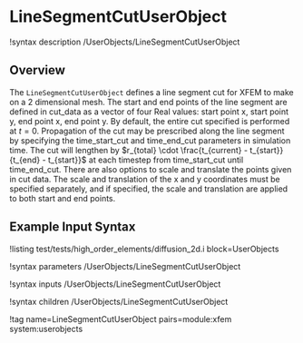# LineSegmentCutUserObject

!syntax description /UserObjects/LineSegmentCutUserObject

## Overview

The `LineSegmentCutUserObject` defines a line segment cut for XFEM to make on a
2 dimensional mesh. The start and end points of the line segment are defined in
cut_data as a vector of four Real values: start point x, start point y, end
point x, end point y. By default, the entire cut specified is performed at
$t=0$. Propagation of the cut may be prescribed along the line
segment by specifying the time_start_cut and time_end_cut parameters in
simulation time. The cut will lengthen by $r_{total} \cdot \frac{t_{current} -
t_{start}}{t_{end} - t_{start}}$ at each timestep from time_start_cut until
time_end_cut. There are also options to scale and translate the points given in
cut data. The scale and translation of the x and y coordinates must be
specified separately, and if specified, the scale and translation are applied
to both start and end points.

## Example Input Syntax

!listing test/tests/high_order_elements/diffusion_2d.i block=UserObjects

!syntax parameters /UserObjects/LineSegmentCutUserObject

!syntax inputs /UserObjects/LineSegmentCutUserObject

!syntax children /UserObjects/LineSegmentCutUserObject

!tag name=LineSegmentCutUserObject pairs=module:xfem system:userobjects
